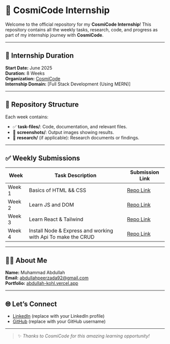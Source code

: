 # 🌟 CosmiCode Internship

Welcome to the official repository for my **CosmiCode Internship**! This repository contains all the weekly tasks, research, code, and progress as part of my internship journey with **CosmiCode**.

---

## 📅 Internship Duration

**Start Date:** June 2025  
**Duration:** 8 Weeks  
**Organization:** [CosmiCode](https://www.linkedin.com/company/cosmicode/)  
**Internship Domain:** [Full Stack Development (Using MERN)]

---

## 📁 Repository Structure


Each week contains:
- ✅ **task-files/**: Code, documentation, and relevant files.
- 📸 **screenshots/**: Output images showing results.
- 📄 **research/** (if applicable): Research documents or findings.

---

## ✅ Weekly Submissions

| Week | Task Description | Submission Link |
|------|------------------|------------------|
| Week 1 | Basics of HTML && CSS |[Repo Link](https://github.com/CODEMASTER-ABDULLAH-92/CosmiCode-Internship/tree/main/Week1)   |
| Week 2 | Learn JS and DOM  | [Repo Link](https://github.com/CODEMASTER-ABDULLAH-92/CosmiCode-Internship/tree/main/Week2) |
| Week 3 | Learn React & Tailwind  | [Repo Link](https://github.com/CODEMASTER-ABDULLAH-92/CosmiCode-Internship/tree/main/Week3) |
| Week 4 | Install Node & Express and working with Api To make the CRUD  | [Repo Link](https://github.com/CODEMASTER-ABDULLAH-92/CosmiCode-Internship/tree/main/Week4) |
---
## 🧑‍💻 About Me

**Name:** Muhammad Abdullah  
**Email:** abdullahpeerzada92@gmail.com  
**Portfolio:** [abdullah-kohl.vercel.app](https://abdullah-kohl.vercel.app)

---

## 🌐 Let’s Connect

- [LinkedIn](https://www.linkedin.com/in/muhammad-abdullah-671bb7322/) (replace with your LinkedIn profile)
- [GitHub](https://github.com/CODEMASTER-ABDULLAH-92) (replace with your GitHub username)

---

> ✨ *Thanks to CosmiCode for this amazing learning opportunity!*
